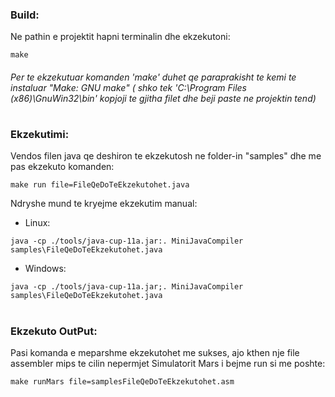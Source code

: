 ### Build:

Ne pathin e projektit hapni terminalin dhe ekzekutoni:
```
make
```
###### Per te ekzekutuar komanden 'make' duhet qe paraprakisht te kemi te instaluar "Make: GNU make" ( shko tek 'C:\Program Files (x86)\GnuWin32\bin' kopjoji te gjitha filet dhe beji paste ne projektin tend)
#
### Ekzekutimi:

Vendos filen java qe deshiron te ekzekutosh ne folder-in "samples" dhe me pas ekzekuto komanden: 
```
make run file=FileQeDoTeEkzekutohet.java
```

Ndryshe mund te kryejme ekzekutim manual: 

- Linux: 

```
java -cp ./tools/java-cup-11a.jar:. MiniJavaCompiler samples\FileQeDoTeEkzekutohet.java
```
- Windows:
```
java -cp ./tools/java-cup-11a.jar;. MiniJavaCompiler samples\FileQeDoTeEkzekutohet.java
```
#
### Ekzekuto OutPut:

Pasi komanda e meparshme ekzekutohet me sukses, ajo kthen nje file assembler mips
te cilin nepermjet Simulatorit Mars i bejme run si me poshte:


```
make runMars file=samplesFileQeDoTeEkzekutohet.asm
```

